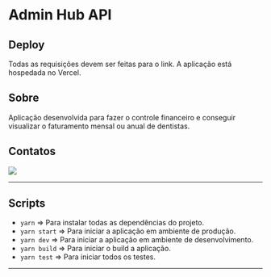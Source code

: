 # Admin Hub API

## **Deploy**

Todas as requisições devem ser feitas para o link. A aplicação está hospedada no Vercel.

## **Sobre**
  Aplicação desenvolvida para fazer o controle financeiro e conseguir visualizar o faturamento mensal ou anual de dentistas.
  
## **Contatos**
<a targer="_blank" href="https://www.linkedin.com/in/elias-forte/"><img src="https://img.icons8.com/fluency/48/000000/linkedin.png"/></a>

***

## **Scripts**

- <code>yarn</code> => Para instalar todas as dependências do projeto.
- <code>yarn start</code> => Para iniciar a aplicação em ambiente de produção.
- <code>yarn dev</code> => Para iniciar a aplicação em ambiente de desenvolvimento.
- <code>yarn build</code> => Para iniciar o build a aplicação.
- <code>yarn test</code> => Para iniciar todos os testes.

***
